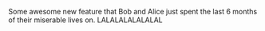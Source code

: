 Some awesome new feature that Bob and Alice just spent the last 6 months of their miserable lives on. LALALALALALALAL